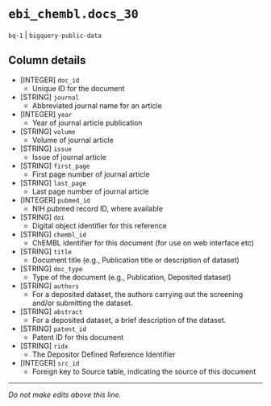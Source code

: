 # `ebi_chembl.docs_30`
`bq-1` | `bigquery-public-data`

## Column details
* [INTEGER]   `doc_id`
  - Unique ID for the document
* [STRING]    `journal`
  - Abbreviated journal name for an article
* [INTEGER]   `year`
  - Year of journal article publication
* [STRING]    `volume`
  - Volume of journal article
* [STRING]    `issue`
  - Issue of journal article
* [STRING]    `first_page`
  - First page number of journal article
* [STRING]    `last_page`
  - Last page number of journal article
* [INTEGER]   `pubmed_id`
  - NIH pubmed record ID, where available
* [STRING]    `doi`
  -  Digital object identifier for this reference
* [STRING]    `chembl_id`
  - ChEMBL identifier for this document (for use on web interface etc)
* [STRING]    `title`
  -  Document title (e.g., Publication title or description of dataset)
* [STRING]    `doc_type`
  - Type of the document (e.g., Publication, Deposited dataset)
* [STRING]    `authors`
  - For a deposited dataset, the authors carrying out the screening and/or submitting the dataset.
* [STRING]    `abstract`
  - For a deposited dataset, a brief description of the dataset.
* [STRING]    `patent_id`
  - Patent ID for this document
* [STRING]    `ridx`
  - The Depositor Defined Reference Identifier
* [INTEGER]   `src_id`
  - Foreign key to Source table, indicating the source of this document

-------------------------------------------------------------------------------
*Do not make edits above this line.*
